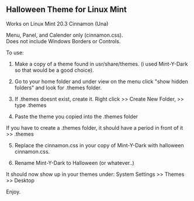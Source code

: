## Halloween Theme for Linux Mint
Works on Linux Mint 20.3 Cinnamon (Una)


Menu, Panel, and Calender only (cinnamon.css).  
Does not include Windows Borders or Controls.  

To use:

1. Make a copy of a theme found in usr/share/themes. (i used Mint-Y-Dark so that would be a good choice).

2. Go to your home folder and under view on the menu click "show hidden folders" and look for .themes folder.

3. If .themes doesnt exist, create it. Right click >> Create New Folder, >> type .themes

4. Paste the theme you copied into the .themes folder 

If you have to create a .themes folder, it should have a period in front of it >> .themes

5. Replace the cinnamon.css in your copy of Mint-Y-Dark with halloween cinnamon.css.

4. Rename Mint-Y-Dark to Halloween (or whatever..)

It should now show up in your themes under: System Settings >> Themes >> Desktop   

Enjoy.  

